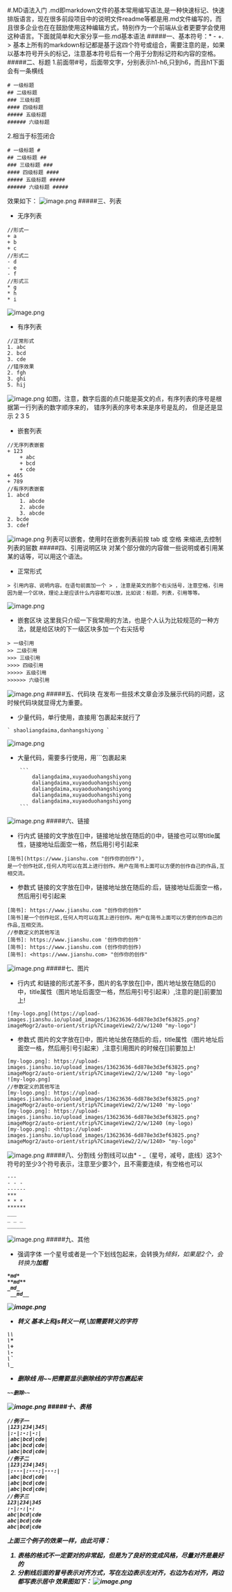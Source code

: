 #.MD语法入门
.md即markdown文件的基本常用编写语法,是一种快速标记、快速排版语言，现在很多前段项目中的说明文件readme等都是用.md文件编写的，而且很多企业也在在鼓励使用这种编辑方式，特别作为一个前端从业者更要学会使用这种语言。下面就简单和大家分享一些.md基本语法
#####一、基本符号：* - +. >
基本上所有的markdown标记都是基于这四个符号或组合，需要注意的是，如果以基本符号开头的标记，注意基本符号后有一个用于分割标记符和内容的空格。
#####二、标题
1.前面带#号，后面带文字，分别表示h1-h6,只到h6，而且h1下面会有一条横线
```
# 一级标题
## 二级标题
### 三级标题
#### 四级标题
##### 五级标题
###### 六级标题

```
2.相当于标签闭合
```
# 一级标题 #
## 二级标题 ##
### 三级标题 ###
#### 四级标题 ####
##### 五级标题 #####
###### 六级标题 #####

```
效果如下：
![image.png](https:////upload-images.jianshu.io/upload_images/13623636-1be77fac16e71320.png "image")
#####三、列表
* 无序列表
```
//形式一
+ a
+ b
+ c
//形式二
- d
- e
- f
//形式三
* g
* h
* i

```


![image.png](https:////upload-images.jianshu.io/upload_images/13623636-eb8a09fef3e9241c.png "image")
* 有序列表
```
//正常形式
1. abc
2. bcd
3. cde
//错序效果
2. fgh
3. ghi
5. hij

```


![image.png](https:////upload-images.jianshu.io/upload_images/13623636-9692dc2a7c7a8ecd.png "image")
如图，注意，数字后面的点只能是英文的点，有序列表的序号是根据第一行列表的数字顺序来的，
错序列表的序号本来是序号是乱的， 但是还是显示 2 3 5
* 嵌套列表
```
//无序列表嵌套
+ 123
    + abc
    + bcd
    + cde
+ 465
+ 789
//有序列表嵌套
1. abcd
    1. abcde
    2. abcde
    3. abcde
2. bcde
3. cdef

```


![image.png](https:////upload-images.jianshu.io/upload_images/13623636-ea18c221bda4801d.png "image")
列表可以嵌套，使用时在嵌套列表前按 tab 或 空格 来缩进,去控制列表的层数
#####四、引用说明区块
对某个部分做的内容做一些说明或者引用某某的话等，可以用这个语法。
* 正常形式
```
> 引用内容、说明内容。在语句前面加一个 > ，注意是英文的那个右尖括号，注意空格，引用因为是一个区块，理论上是应该什么内容都可以放，比如说：标题，列表，引用等等。

```


![image.png](https:////upload-images.jianshu.io/upload_images/13623636-1c272187ccfb1110.png "image")
* 嵌套区块
这里我只介绍一下我常用的方法，也是个人认为比较规范的一种方法，就是给区块的下一级区块多加一个右尖括号
```
> 一级引用
>> 二级引用
>>> 三级引用
>>>> 四级引用
>>>>> 五级引用
>>>>>> 六级引用

```


![image.png](https:////upload-images.jianshu.io/upload_images/13623636-1aabce7718f76dab.png "image")
#####五、代码块
在发布一些技术文章会涉及展示代码的问题，这时候代码块就显得尤为重要。
* 少量代码，单行使用，直接用`包裹起来就行了
```
` shaoliangdaima,danhangshiyong `

```


![image.png](https:////upload-images.jianshu.io/upload_images/13623636-ad3162fde43960f6.png "image")
* 大量代码，需要多行使用，用```包裹起来
```
    ```
        daliangdaima,xuyaoduohangshiyong
        daliangdaima,xuyaoduohangshiyong
        daliangdaima,xuyaoduohangshiyong
        daliangdaima,xuyaoduohangshiyong
        daliangdaima,xuyaoduohangshiyong
    ```

```


![image.png](https:////upload-images.jianshu.io/upload_images/13623636-f36ccf1b4129df6b.png "image")
#####六、链接
* 行内式
链接的文字放在[]中，链接地址放在随后的()中，链接也可以带title属性，链接地址后面空一格，然后用引号引起来
```
[简书](https://www.jianshu.com "创作你的创作"),
是一个创作社区,任何人均可以在其上进行创作。用户在简书上面可以方便的创作自己的作品,互相交流。 

```
* 参数式
链接的文字放在[]中，链接地址放在随后的:后，链接地址后面空一格，然后用引号引起来
```
[简书]: https://www.jianshu.com "创作你的创作"
[简书]是一个创作社区,任何人均可以在其上进行创作。用户在简书上面可以方便的创作自己的作品,互相交流。
//参数定义的其他写法
[简书]: https://www.jianshu.com '创作你的创作'
[简书]: https://www.jianshu.com (创作你的创作)
[简书]: <https://www.jianshu.com> "创作你的创作"

```


![image.png](https:////upload-images.jianshu.io/upload_images/13623636-94e98682ec1d1e8c.png "image")
#####七、图片
* 行内式
和链接的形式差不多，图片的名字放在[]中，图片地址放在随后的()中，title属性（图片地址后面空一格，然后用引号引起来）,注意的是[]前要加上!
```
![my-logo.png](https://upload-images.jianshu.io/upload_images/13623636-6d878e3d3ef63825.png?imageMogr2/auto-orient/strip%7CimageView2/2/w/1240 "my-logo")

```
* 参数式
图片的文字放在[]中，图片地址放在随后的:后，title属性（图片地址后面空一格，然后用引号引起来）,注意引用图片的时候在[]前要加上!
```
[my-logo.png]: https://upload-images.jianshu.io/upload_images/13623636-6d878e3d3ef63825.png?imageMogr2/auto-orient/strip%7CimageView2/2/w/1240 "my-logo"
![my-logo.png]
//参数定义的其他写法
[my-logo.png]: https://upload-images.jianshu.io/upload_images/13623636-6d878e3d3ef63825.png?imageMogr2/auto-orient/strip%7CimageView2/2/w/1240 'my-logo'
[my-logo.png]: https://upload-images.jianshu.io/upload_images/13623636-6d878e3d3ef63825.png?imageMogr2/auto-orient/strip%7CimageView2/2/w/1240 (my-logo)
[my-logo.png]: <https://upload-images.jianshu.io/upload_images/13623636-6d878e3d3ef63825.png?imageMogr2/auto-orient/strip%7CimageView2/2/w/1240> "my-logo"

```


![image.png](https:////upload-images.jianshu.io/upload_images/13623636-6d878e3d3ef63825.png "image")
#####八、分割线
分割线可以由* - _（星号，减号，底线）这3个符号的至少3个符号表示，注意至少要3个，且不需要连续，有空格也可以
```
---
- - -
------
***
* * *
******
___
_ _ _
______

```


![image.png](https:////upload-images.jianshu.io/upload_images/13623636-d714148b4379f47b.png "image")
#####九、其他
* 强调字体
一个星号或者是一个下划线包起来，会转换为<em>倾斜，如果是2个，会转换为<strong>加粗
```
*md*    
**md**
_md_   
 __md__

```


![image.png](https:////upload-images.jianshu.io/upload_images/13623636-c0fa033d2f13d33f.png "image")
* 转义
基本上和js转义一样,\加需要转义的字符
```
\\
\*
\+
\-
\`
\_

```
* 删除线
用~~把需要显示删除线的字符包裹起来
```
~~删除~~

```


![image.png](https:////upload-images.jianshu.io/upload_images/13623636-609dee16fabaddd0.png "image")
#####十、表格
```
//例子一
|123|234|345|
|:-|:-:|-:|
|abc|bcd|cde|
|abc|bcd|cde|
|abc|bcd|cde|
//例子二
|123|234|345|
|:---|:---:|---:|
|abc|bcd|cde|
|abc|bcd|cde|
|abc|bcd|cde|
//例子三
123|234|345
:-|:-:|-:
abc|bcd|cde
abc|bcd|cde
abc|bcd|cde

```
上面三个例子的效果一样，由此可得：
1. 表格的格式不一定要对的非常起，但是为了良好的变成风格，尽量对齐是最好的
2. 分割线后面的冒号表示对齐方式，写在左边表示左对齐，右边为右对齐，两边都写表示居中
效果图如下：
![image.png](https://upload-images.jianshu.io/upload_images/13623636-e12253979ce0ab66.png?imageMogr2/auto-orient/strip|imageView2/2/w/888/format/webp "image")
